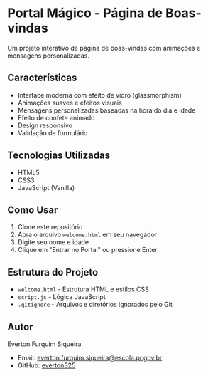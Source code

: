 # Portal Mágico - Página de Boas-vindas

Um projeto interativo de página de boas-vindas com animações e mensagens personalizadas.

## Características

- Interface moderna com efeito de vidro (glassmorphism)
- Animações suaves e efeitos visuais
- Mensagens personalizadas baseadas na hora do dia e idade
- Efeito de confete animado
- Design responsivo
- Validação de formulário

## Tecnologias Utilizadas

- HTML5
- CSS3
- JavaScript (Vanilla)

## Como Usar

1. Clone este repositório
2. Abra o arquivo `welcome.html` em seu navegador
3. Digite seu nome e idade
4. Clique em "Entrar no Portal" ou pressione Enter

## Estrutura do Projeto

- `welcome.html` - Estrutura HTML e estilos CSS
- `script.js` - Lógica JavaScript
- `.gitignore` - Arquivos e diretórios ignorados pelo Git

## Autor

Everton Furquim Siqueira
- Email: everton.furquim.siqueira@escola.pr.gov.br
- GitHub: [everton325](https://github.com/everton325) 